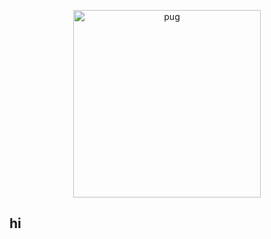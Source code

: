 
<p align="center">
  <img src="https://media1.tenor.com/m/tvKh38tvdlgAAAAd/hugo.gif" alt="pug" width="300">
</p>

## hi
<!--
**snndiaa/snndiaa** is a ✨ _special_ ✨ repository because its `README.md` (this file) appears on your GitHub profile.

Here are some ideas to get you started:

- 🔭 I’m currently working on ...
- 🌱 I’m currently learning ...
- 👯 I’m looking to collaborate on ...
- 🤔 I’m looking for help with ...
- 💬 Ask me about ...
- 📫 How to reach me: ...
- 😄 Pronouns: ...
- ⚡ Fun fact: ...
-->
